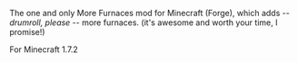 The one and only More Furnaces mod for Minecraft (Forge), which adds -- *drumroll, please* -- more furnaces. (it's awesome and worth your time, I promise!)

For Minecraft 1.7.2
